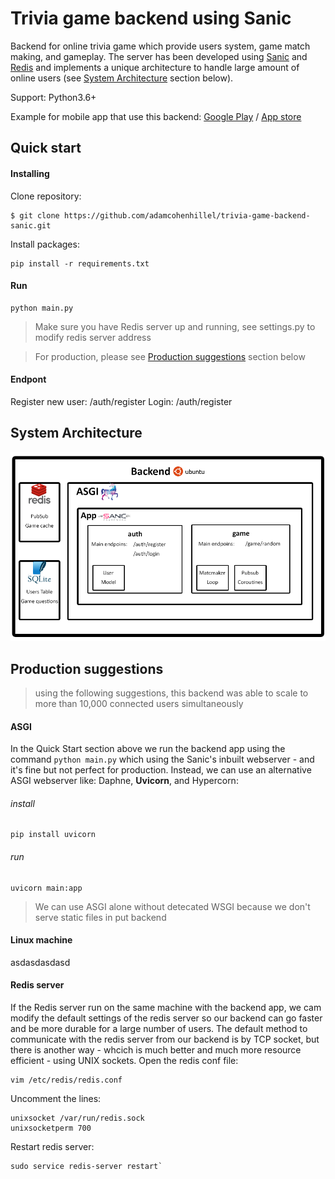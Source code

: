 Trivia game backend using Sanic
===============================

Backend for online trivia game which provide users system, game match making, and gameplay. The server has been developed using [Sanic](https://github.com/huge-success/sanic) and [Redis](https://redis.io/) and implements a unique architecture to handle large amount of online users (see [System Architecture](#system-architecture) section below).

Support: Python3.6+

Example for mobile app that use this backend: [Google Play](https://play.google.com/store/apps/details?id=com.gruchka.brainfight) / [App store](https://apps.apple.com/us/app/id1522442388)

## Quick start
#### Installing
Clone repository:

    $ git clone https://github.com/adamcohenhillel/trivia-game-backend-sanic.git
Install packages:

    pip install -r requirements.txt
    
#### Run

    python main.py

> Make sure you have Redis server up and running, see settings.py to modify redis server address

> For production, please see [Production suggestions](#production-suggestions) section below

#### Endpont
Register new user: /auth/register
Login: /auth/register

    

## System Architecture
![Architecture](/images/architecture.png)

## Production suggestions
> using the following suggestions, this backend was able to scale to more than 10,000 connected users simultaneously

#### ASGI
In the Quick Start section above we run the backend app using the command `python main.py` which using the Sanic's inbuilt webserver - and it's fine but not perfect for production. Instead, we can use an alternative ASGI webserver like: Daphne, **Uvicorn**, and Hypercorn:
######  install

    pip install uvicorn

###### run
    
    uvicorn main:app

> We can use ASGI alone without detecated WSGI because we don't serve static files in put backend

#### Linux machine
asdasdasdasd

#### Redis server
If the Redis server run on the same machine with the backend app, we cam modify
the default settings of the redis server so our backend can go faster and be more durable for a large number of users.
The default method to communicate with the redis server from our backend is by TCP socket, but there is another way - whcich is much better and much more resource efficient - using UNIX sockets.
Open the redis conf file:

    vim /etc/redis/redis.conf

Uncomment the lines:

    unixsocket /var/run/redis.sock
    unixsocketperm 700

Restart redis server:
    
    sudo service redis-server restart`
